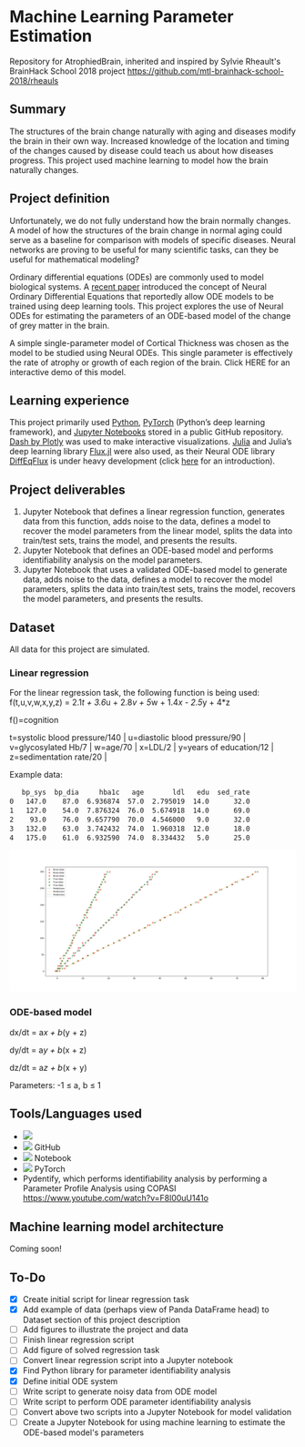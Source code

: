 # Machine Learning Parameter Estimation
Repository for AtrophiedBrain, inherited and inspired by Sylvie Rheault's BrainHack School 2018 project https://github.com/mtl-brainhack-school-2018/rheauls

## Summary
The structures of the brain change naturally with aging and diseases modify the brain in their own way. Increased knowledge of the location and timing of the changes caused by disease could teach us about how diseases progress. This project used machine learning to model how the brain naturally changes.


## Project definition
Unfortunately, we do not fully understand how the brain normally changes. A model of how the structures of the brain change in normal aging could serve as a baseline for comparison with models of specific diseases. Neural networks are proving to be useful for many scientific tasks, can they be useful for mathematical modeling?


Ordinary differential equations (ODEs) are commonly used to model biological systems. A [recent paper](https://arxiv.org/abs/1806.07366) introduced the concept of Neural Ordinary Differential Equations that reportedly allow ODE models to be trained using deep learning tools. This project explores the use of Neural ODEs for estimating the parameters of an ODE-based model of the change of grey matter in the brain.


A simple single-parameter model of Cortical Thickness was chosen as the model to be studied using Neural ODEs. This single parameter is effectively the rate of atrophy or growth of each region of the brain. Click HERE for an interactive demo of this model.


## Learning experience
This project primarily used [Python](https://www.python.org/), [PyTorch](https://pytorch.org/) (Python’s deep learning framework), and [Jupyter Notebooks](https://jupyter.org/) stored in a public GitHub repository. [Dash by Plotly](https://plot.ly/dash/) was used to make interactive visualizations. [Julia](https://julialang.org/) and Julia’s deep learning library [Flux.jl]( https://fluxml.ai/) were also used, as their Neural ODE library [DiffEqFlux]( https://github.com/JuliaDiffEq/DiffEqFlux.jl) is under heavy development (click [here]( https://www.youtube.com/watch?v=5ZgEp36E71Y&amp=&index=37&amp=&t=0s) for an introduction).


## Project deliverables
1. Jupyter Notebook that defines a linear regression function, generates data from this function, adds noise to the data, defines a model to recover the model parameters from the linear model, splits the data into train/test sets, trains the model, and presents the results.
2. Jupyter Notebook that defines an ODE-based model and performs identifiability analysis on the model parameters.
3. Jupyter Notebook that uses a validated ODE-based model to generate data, adds noise to the data, defines a model to recover the model parameters, splits the data into train/test sets, trains the model, recovers the model parameters, and presents the results.

## Dataset
All data for this project are simulated. 

### Linear regression
For the linear regression task, the following function is being used:
   f(t,u,v,w,x,y,z) = 2.1*t + 3.6*u + 2.8*v + 5*w + 1.4*x - 2.5*y + 4*z
   
   f()=cognition
   
   t=systolic blood pressure/140 | u=diastolic blood pressure/90 | v=glycosylated Hb/7 | w=age/70 | x=LDL/2 | y=years of education/12 | z=sedimentation rate/20 |   
   
Example data:
```
   bp_sys  bp_dia     hba1c   age       ldl   edu  sed_rate
0   147.0    87.0  6.936874  57.0  2.795019  14.0      32.0
1   127.0    54.0  7.876324  76.0  5.674918  14.0      69.0
2    93.0    76.0  9.657790  70.0  4.546000   9.0      32.0
3   132.0    63.0  3.742432  74.0  1.960318  12.0      18.0
4   175.0    61.0  6.932590  74.0  8.334432   5.0      25.0
```
   
![Linear Regression](https://raw.githubusercontent.com/mtl-brainhack-school-2019/AtrophiedBrain-machine-learning-parameter-estimation/master/figures/linear_regression.png)
   
### ODE-based model
dx/dt = a*x + b*(y + z)

dy/dt = a*y + b*(x + z)

dz/dt = a*z + b*(x + y)

Parameters: -1  	&#8804; a, b  	&#8804; 1 

## Tools/Languages used
- <img src="https://logodix.com/logo/729548.png" width=64>
- <img src="https://github.com/favicon.ico" width=64> GitHub
- <img src="https://res-2.cloudinary.com/crunchbase-production/image/upload/c_lpad,h_256,w_256,f_auto,q_auto:eco/v1463481639/zkwcls2ljise1px6w3l6.png" width=64> Notebook
- <img src="https://static.nvidiagrid.net/ngc/containers/pytorch-logo-light.png" width=64> PyTorch
- Pydentify, which performs identifiability analysis by performing a Parameter Profile Analysis using COPASI
https://www.youtube.com/watch?v=F8l00uU141o

## Machine learning model architecture
Coming soon!

## To-Do
- [X] Create initial script for linear regression task
- [X] Add example of data (perhaps view of Panda DataFrame head) to Dataset section of this project description
- [ ] Add figures to illustrate the project and data
- [ ] Finish linear regression script
- [ ] Add figure of solved regression task
- [ ] Convert linear regression script into a Jupyter notebook
- [X] Find Python library for parameter identifiability analysis
- [X] Define initial ODE system
- [ ] Write script to generate noisy data from ODE model
- [ ] Write script to perform ODE parameter identifiability analysis
- [ ] Convert above two scripts into a Jupyter Notebook for model validation
- [ ] Create a Jupyter Notebook for using machine learning to estimate the ODE-based model's parameters
